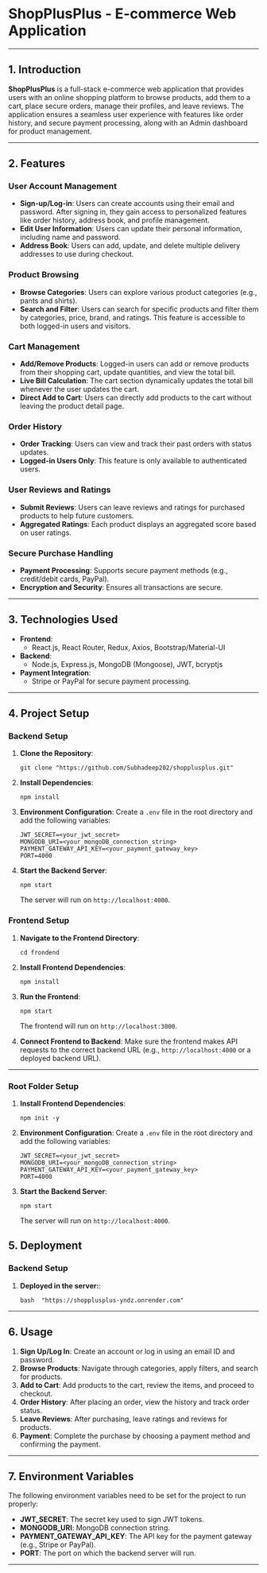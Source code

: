 # ShopPlusPlus - E-commerce Web Application

---

## 1. Introduction

**ShopPlusPlus** is a full-stack e-commerce web application that provides users with an online shopping platform to browse products, add them to a cart, place secure orders, manage their profiles, and leave reviews. The application ensures a seamless user experience with features like order history, and secure payment processing, along with an Admin dashboard for product management.

---

## 2. Features

### **User Account Management**

- **Sign-up/Log-in**: Users can create accounts using their email and password. After signing in, they gain access to personalized features like order history, address book, and profile management.
- **Edit User Information**: Users can update their personal information, including name and password.
- **Address Book**: Users can add, update, and delete multiple delivery addresses to use during checkout.

### **Product Browsing**

- **Browse Categories**: Users can explore various product categories (e.g., pants and shirts).
- **Search and Filter**: Users can search for specific products and filter them by categories, price, brand, and ratings. This feature is accessible to both logged-in users and visitors.

### **Cart Management**

- **Add/Remove Products**: Logged-in users can add or remove products from their shopping cart, update quantities, and view the total bill.
- **Live Bill Calculation**: The cart section dynamically updates the total bill whenever the user updates the cart.
- **Direct Add to Cart**: Users can directly add products to the cart without leaving the product detail page.

### **Order History**

- **Order Tracking**: Users can view and track their past orders with status updates.
- **Logged-in Users Only**: This feature is only available to authenticated users.

### **User Reviews and Ratings**

- **Submit Reviews**: Users can leave reviews and ratings for purchased products to help future customers.
- **Aggregated Ratings**: Each product displays an aggregated score based on user ratings.

### **Secure Purchase Handling**

- **Payment Processing**: Supports secure payment methods (e.g., credit/debit cards, PayPal).
- **Encryption and Security**: Ensures all transactions are secure.

---

## 3. Technologies Used

- **Frontend**:
  - React.js, React Router, Redux, Axios, Bootstrap/Material-UI
- **Backend**:
  - Node.js, Express.js, MongoDB (Mongoose), JWT, bcryptjs
- **Payment Integration**:
  - Stripe or PayPal for secure payment processing.

---

## 4. Project Setup

### **Backend Setup**

1. **Clone the Repository**:

   ```
   git clone "https://github.com/Subhadeep202/shopplusplus.git"
   ```

2. **Install Dependencies**:

   ```
   npm install
   ```

3. **Environment Configuration**:
   Create a `.env` file in the root directory and add the following variables:

   ```env
   JWT_SECRET=<your_jwt_secret>
   MONGODB_URI=<your_mongoDB_connection_string>
   PAYMENT_GATEWAY_API_KEY=<your_payment_gateway_key>
   PORT=4000
   ```

4. **Start the Backend Server**:
   ```
   npm start
   ```
   The server will run on `http://localhost:4000`.

### **Frontend Setup**

1. **Navigate to the Frontend Directory**:

   ```
   cd frondend
   ```

2. **Install Frontend Dependencies**:

   ```
   npm install
   ```

3. **Run the Frontend**:

   ```
   npm start
   ```

   The frontend will run on `http://localhost:3000`.

4. **Connect Frontend to Backend**:
   Make sure the frontend makes API requests to the correct backend URL (e.g., `http://localhost:4000` or a deployed backend URL).

---

### **Root Folder Setup**

1. **Install Frontend Dependencies**:

   ```
   npm init -y
   ```

2. **Environment Configuration**:
   Create a `.env` file in the root directory and add the following variables:

   ```env
   JWT_SECRET=<your_jwt_secret>
   MONGODB_URI=<your_mongoDB_connection_string>
   PAYMENT_GATEWAY_API_KEY=<your_payment_gateway_key>
   PORT=4000
   ```

3. **Start the Backend Server**:
   ```
   npm start
   ```
   The server will run on `http://localhost:4000`.

## 5. Deployment

### **Backend Setup**

1. **Deployed in the server:**:

   `bash 
"https://shopplusplus-yndz.onrender.com"
`

---

## 6. Usage

1. **Sign Up/Log In**: Create an account or log in using an email ID and password.
2. **Browse Products**: Navigate through categories, apply filters, and search for products.
3. **Add to Cart**: Add products to the cart, review the items, and proceed to checkout.
4. **Order History**: After placing an order, view the history and track order status.
5. **Leave Reviews**: After purchasing, leave ratings and reviews for products.
6. **Payment**: Complete the purchase by choosing a payment method and confirming the payment.

---

## 7. Environment Variables

The following environment variables need to be set for the project to run properly:

- **JWT_SECRET**: The secret key used to sign JWT tokens.
- **MONGODB_URI**: MongoDB connection string.
- **PAYMENT_GATEWAY_API_KEY**: The API key for the payment gateway (e.g., Stripe or PayPal).
- **PORT**: The port on which the backend server will run.

---
